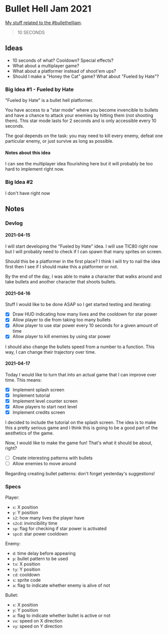 # Bullet Hell Jam 2021

[My stuff related to the #bullethelljam](https://itch.io/jam/bullet-jam-2021).

> 10 SECONDS

## Ideas

- 10 seconds of what? Cooldown? Special effects?
- What about a multiplayer game?
- What about a platformer instead of shoot'em ups?
- Should I make a "Honey the Cat" game? What about "Fueled by Hate"?

### Big Idea #1 - Fueled by Hate

"Fueled by Hate" is a bullet hell platformer.

You have access to a "star mode" where you become invencible to bullets and
have a chance to attack your enemies by hitting them (not shooting them).
This star mode lasts for 2 seconds and is only accessible every 10 seconds.

The goal depends on the task: you may need to kill every enemy, defeat one
particular enemy, or just survive as long as possible.

#### Notes about this idea

I can see the multiplayer idea flourishing here but it will probably be
too hard to implement right now.

### Big Idea #2

I don't have right now

## Notes

### Devlog

#### 2021-04-15

I will start developing the "Fueled by Hate" idea. I will use TIC80 right now
but I will probably need to check if I can spawn that many sprites on screen.

Should this be a platformer in the first place? I think I will try to nail the
idea first then I see if I should make this a platformer or not.

By the end of the day, I was able to make a character that walks around and take
bullets and another character that shoots bullets.

#### 2021-04-16

Stuff I would like to be done ASAP so I get started testing and iterating:

- [x] Draw HUD indicating how many lives and the cooldown for star power
- [x] Allow player to die from taking too many bullets
- [x] Allow player to use star power every 10 seconds for a given amount of time
- [x] Allow player to kill enemies by using star power

I should also change the bullets speed from a number to a function. This way,
I can change their trajectory over time.

#### 2021-04-17

Today I would like to turn that into an actual game that I can
improve over time. This means:

- [x] Implement splash screen
- [x] Implement tutorial
- [x] Implement level counter screen
- [x] Allow players to start next level
- [x] Implement credits screen

I decided to include the tutorial on the splash screen. The idea
is to make this a pretty serious game and I think this is going
to be a good part of the aesthetics of the game.

Now, I would like to make the game fun! That's what it should be
about, right?

- [ ] Create interesting patterns with bullets
- [ ] Allow enemies to move around

Regarding creating bullet patterns: don't forget yesterday's
suggestions!

### Specs

Player:

- `x`: X position
- `y`: Y position
- `s2`: how many lives the player have
- `s2cd`: invincibility time
- `sp`: flag for checking if star power is activated
- `spcd`: star power cooldown

Enemy:

- `d`: time delay before appearing
- `p`: bullet pattern to be used
- `tx`: X position
- `ty`: Y position
- `cd`: cooldown
- `s`: sprite code
- `a`: flag to indicate whether enemy is alive of not

Bullet:

- `x`: X position
- `y`: Y position
- `a`: flag to indicate whether bullet is active or not
- `vx`: speed on X direction
- `vy`: speed on Y direction
